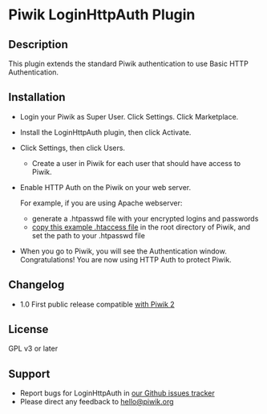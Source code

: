 # Piwik LoginHttpAuth Plugin

## Description

This plugin extends the standard Piwik authentication to use Basic HTTP Authentication.

## Installation

* Login your Piwik as Super User. Click Settings. Click Marketplace.
* Install the LoginHttpAuth plugin, then click Activate.
* Click Settings, then click Users.
    * Create a user in Piwik for each user that should have access to Piwik.
* Enable HTTP Auth on the Piwik on your web server.

    For example, if you are using Apache webserver:

    * generate a .htpasswd file with your encrypted logins and passwords
    * [copy this example .htaccess file](https://github.com/piwik/plugin-LoginHttpAuth/blob/master/TemplateHtaccess/.htaccess) in the root directory of Piwik, and set the path to your .htpasswd file
* When you go to Piwik, you will see the Authentication window.
  Congratulations! You are now using HTTP Auth to protect Piwik.

## Changelog

* 1.0 First public release compatible [with Piwik 2](http://piwik.org/blog/2013/12/piwik-2-0-release-announced-biggest-best-release-yet/)

## License

GPL v3 or later

## Support

* Report bugs for LoginHttpAuth in [our Github issues tracker](https://github.com/piwik/plugin-LoginHttpAuth/issues)
* Please direct any feedback to [hello@piwik.org](mailto:hello@piwik.org)


